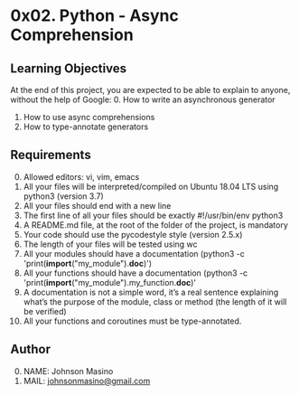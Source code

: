 # 0x02. Python - Async Comprehension

## Learning Objectives
At the end of this project, you are expected to be able to explain to anyone, without the help of Google:
0. How to write an asynchronous generator
1. How to use async comprehensions
2. How to type-annotate generators

## Requirements
0. Allowed editors: vi, vim, emacs
1. All your files will be interpreted/compiled on Ubuntu 18.04 LTS using python3 (version 3.7)
2. All your files should end with a new line
3. The first line of all your files should be exactly #!/usr/bin/env python3
4. A README.md file, at the root of the folder of the project, is mandatory
5. Your code should use the pycodestyle style (version 2.5.x)
6. The length of your files will be tested using wc
7. All your modules should have a documentation (python3 -c 'print(__import__("my_module").__doc__)')
8. All your functions should have a documentation (python3 -c 'print(__import__("my_module").my_function.__doc__)'
9. A documentation is not a simple word, it’s a real sentence explaining what’s the purpose of the module, class or method (the length of it will be verified)
10. All your functions and coroutines must be type-annotated.

## Author
0. NAME: Johnson Masino
1. MAIL: johnsonmasino@gmail.com
